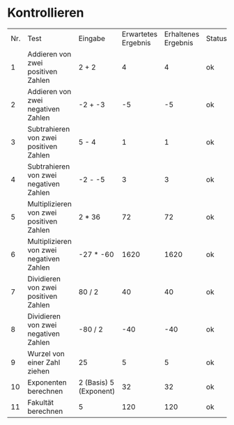 # Kontrollieren

|   |   |   |   |   |   |
|---|---|---|---|---|---|
|Nr.|Test|Eingabe|Erwartetes Ergebnis|Erhaltenes Ergebnis|Status|
|1|Addieren von zwei positiven Zahlen|2 + 2|4|4|ok|
|2|Addieren von zwei negativen Zahlen|-2 + -3|-5|-5|ok|
|3|Subtrahieren von zwei positiven Zahlen|5 - 4|1|1|ok|
|4|Subtrahieren von zwei negativen Zahlen|-2 - -5|3|3|ok|
|5|Multiplizieren von zwei positiven Zahlen|2 * 36|72|72|ok|
|6|Multiplizieren von zwei negativen Zahlen|-27 * -60|1620|1620|ok|
|7|Dividieren von zwei positiven Zahlen|80 / 2|40|40|ok|
|8|Dividieren von zwei negativen Zahlen|-80 / 2|-40|-40|ok|
|9|Wurzel von einer Zahl ziehen|25|5|5|ok|
|10|Exponenten berechnen|2 (Basis) 5 (Exponent)|32|32|ok|
|11|Fakultät berechnen|5|120|120|ok|
